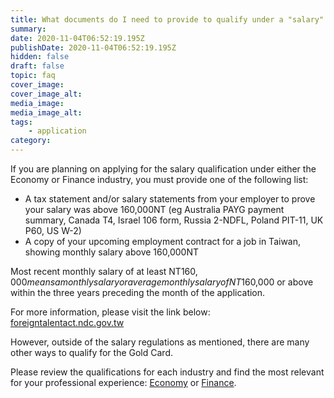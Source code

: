```yaml
---
title: What documents do I need to provide to qualify under a "salary" regulation?
summary:
date: 2020-11-04T06:52:19.195Z
publishDate: 2020-11-04T06:52:19.195Z
hidden: false
draft: false
topic: faq
cover_image:
cover_image_alt:
media_image:
media_image_alt:
tags:
    - application
category:
---
```


If you are planning on applying for the salary qualification under either the Economy or Finance industry, you must provide one of the following list:

- A tax statement and/or salary statements from your employer to prove your salary was above 160,000NT (eg Australia PAYG payment summary, Canada T4, Israel 106 form, Russia 2-NDFL, Poland PIT-11, UK P60, US W-2)
- A copy of your upcoming employment contract for a job in Taiwan, showing monthly salary above 160,000NT

Most recent monthly salary of at least NT$160,000 means a monthly salary or average monthly salary of NT$160,000 or above within the three years preceding the month of the application.

For more information, please visit the link below: [foreigntalentact.ndc.gov.tw](https://foreigntalentact.ndc.gov.tw/en/Content_List.aspx?n=6DCC0F9D13EC0AF0)

However, outside of the salary regulations as mentioned, there are many other ways to qualify for the Gold Card.

Please review the qualifications for each industry and find the most relevant for your professional experience:
[Economy](https://foreigntalentact.ndc.gov.tw/en/Content_List.aspx?n=978E2CABE0BF878D) or
[Finance](https://foreigntalentact.ndc.gov.tw/en/Content_List.aspx?n=53F6D626B2230D861).

